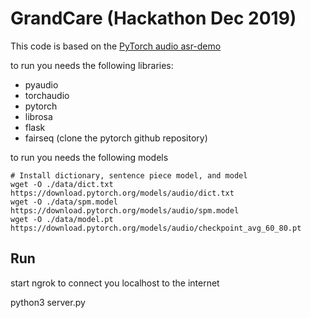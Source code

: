 # GrandCare (Hackathon Dec 2019)

This code is based on the [PyTorch audio asr-demo](https:////github.com/pytorch/audio/tree/master/examples/interactive_asr)


to run you needs the following libraries:
* pyaudio
* torchaudio
* pytorch
* librosa
* flask
* fairseq (clone the pytorch github repository)

to run you needs the following models
```
# Install dictionary, sentence piece model, and model
wget -O ./data/dict.txt https://download.pytorch.org/models/audio/dict.txt
wget -O ./data/spm.model https://download.pytorch.org/models/audio/spm.model
wget -O ./data/model.pt https://download.pytorch.org/models/audio/checkpoint_avg_60_80.pt
```


## Run

start ngrok to connect you localhost to the internet

python3 server.py
